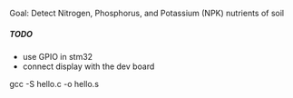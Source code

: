 Goal: Detect Nitrogen, Phosphorus, and Potassium (NPK) nutrients of soil

##### TODO 

 - use GPIO in stm32
 - connect display with the dev board 


gcc -S hello.c -o hello.s  
